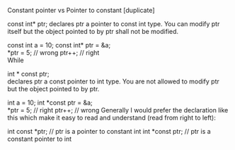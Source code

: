 
Constant pointer vs Pointer to constant [duplicate]

const int* ptr; 
declares ptr a pointer to const int type. 
You can modify ptr itself but the object pointed to by ptr shall not be modified.

const int a = 10;
const int* ptr = &a;  
*ptr = 5; // wrong
ptr++;    // right  
While

int * const ptr;  
declares ptr a const pointer to int type. You are not allowed to modify ptr but the object pointed to by ptr.

int a = 10;
int *const ptr = &a;  
*ptr = 5; // right
ptr++;    // wrong
Generally I would prefer the declaration like this which make it easy to read and understand (read from right to left):

int const  *ptr; // ptr is a pointer to constant int 
int *const ptr;  // ptr is a constant pointer to int
